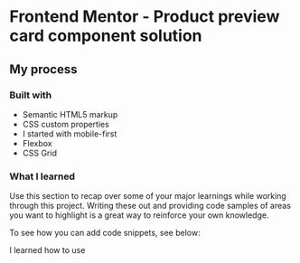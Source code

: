 # Frontend Mentor - Product preview card component solution

## My process

### Built with

- Semantic HTML5 markup
- CSS custom properties
- I started with mobile-first
- Flexbox
- CSS Grid


### What I learned

Use this section to recap over some of your major learnings while working through this project. Writing these out and providing code samples of areas you want to highlight is a great way to reinforce your own knowledge.

To see how you can add code snippets, see below:

I learned how to use <picture> 

